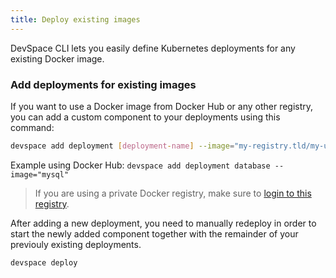 ```yaml
---
title: Deploy existing images
---
```


DevSpace CLI lets you easily define Kubernetes deployments for any existing Docker image.

### Add deployments for existing images
If you want to use a Docker image from Docker Hub or any other registry, you can add a custom component to your deployments using this command:
```bash
devspace add deployment [deployment-name] --image="my-registry.tld/my-username/image"
```
Example using Docker Hub: `devspace add deployment database --image="mysql"`

> If you are using a private Docker registry, make sure to [login to this registry](/docs/image-building/authentication).

After adding a new deployment, you need to manually redeploy in order to start the newly added component together with the remainder of your previouly existing deployments.
```bash
devspace deploy
```
